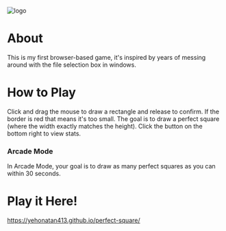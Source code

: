 ![logo](https://user-images.githubusercontent.com/109418712/225314196-555c6c07-3a14-49b1-99a8-821f712ed9ee.png)

# About
This is my first browser-based game, it's inspired by years of messing around with the file selection box in windows.

# How to Play
Click and drag the mouse to draw a rectangle and release to confirm. If the border is red that means it's too small.
The goal is to draw a perfect square (where the width exactly matches the height).
Click the button on the bottom right to view stats.

### Arcade Mode
In Arcade Mode, your goal is to draw as many perfect squares as you can within 30 seconds.

# Play it Here!
https://yehonatan413.github.io/perfect-square/
